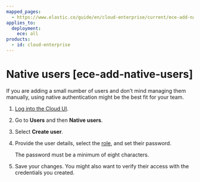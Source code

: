 ```yaml
---
mapped_pages:
  - https://www.elastic.co/guide/en/cloud-enterprise/current/ece-add-native-users.html
applies_to:
  deployment:
    ece: all
products:
  - id: cloud-enterprise
---
```


# Native users [ece-add-native-users]

If you are adding a small number of users and don’t mind managing them manually, using native authentication might be the best fit for your team.

1. [Log into the Cloud UI](/deploy-manage/deploy/cloud-enterprise/log-into-cloud-ui.md).
2. Go to **Users** and then **Native users**.
3. Select **Create user**.
4. Provide the user details, select the [role](/deploy-manage/users-roles/cloud-enterprise-orchestrator/manage-users-roles.md#ece-user-role-permissions), and set their password.

    The password must be a minimum of eight characters.

5. Save your changes. You might also want to verify their access with the credentials you created.

